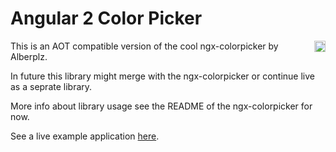 # Angular 2 Color Picker

<a href="https://badge.fury.io/js/ngx-colorpicker"><img src="https://badge.fury.io/js/ngx-colorpicker.svg" align="right" alt="npm version" height="18"></a>

This is an AOT compatible version of the cool ngx-colorpicker by Alberplz.

In future this library might merge with the ngx-colorpicker or continue live as a seprate library.

More info about library usage see the README of the ngx-colorpicker for now.

See a live example application <a href="https://dharmeshpipariya.github.io/ngx-colorpicker/">here</a>.

